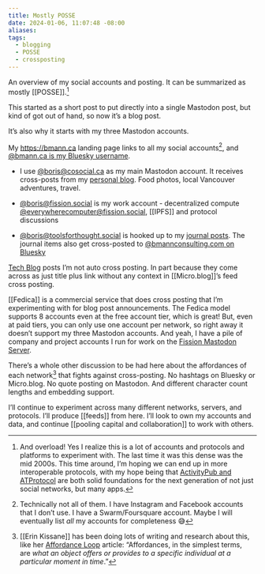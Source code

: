 ```yaml
---
title: Mostly POSSE
date: 2024-01-06, 11:07:48 -08:00
aliases: 
tags:
  - blogging
  - POSSE
  - crossposting
---
```

An overview of my social accounts and posting. It can be summarized as mostly [[POSSE]].[^overload]

[^overload]: And overload! Yes I realize this is a lot of accounts and protocols and platforms to experiment with. The last time it was this dense was the mid 2000s. This time around, I’m hoping we can end up in more interoperable protocols, with my hope being that [ActivityPub and ATProtocol](https://bmannconsulting.com/blog/2024/01/05/why-not-both-protocols/) are both solid foundations for the next generation of not just social networks, but many apps.

This started as a short post to put directly into a single Mastodon post, but kind of got out of hand, so now it’s a blog post.

It’s also why it starts with my three Mastodon accounts. 

My <https://bmann.ca> landing page links to all my social accounts[^all], and [@bmann.ca is my Bluesky username](https://bsky.bmann.ca).

[^all]: Technically not all of them. I have Instagram and Facebook accounts that I don’t use. I have a Swarm/Foursquare account. Maybe I will eventually list _all_ my accounts for completeness 😅

* I use [@boris@cosocial.ca](https://cosocial.ca/@boris) as my main Mastodon account. It receives cross-posts from my [personal blog](https://blog.bmannconsulting.com). Food photos, local Vancouver adventures, travel.

* [@boris@fission.social](https://fission.social/@boris) is my work account - decentralized compute [@everywherecomputer@fission.social](https://fission.social/@everywherecomputer), [[IPFS]] and protocol discussions

* [@boris@toolsforthought.social](https://toolsforthought.social/@boris) is hooked up to my [journal posts](https://bmannconsulting.com/journal/). The journal items also get cross-posted to [@bmannconsulting.com on Bluesky](https://bsky.app/profile/bmannconsulting.com)

[Tech Blog](https://bmannconsulting.com/blog/) posts I’m not auto cross posting. In part because they come across as just title plus link without any context in [[Micro.blog]]’s feed cross posting. 

[[Fedica]] is a commercial service that does cross posting that I’m experimenting with for blog post announcements. The Fedica model supports 8 accounts even at the free account tier, which is great! But, even at paid tiers, you can only use one account per network, so right away it doesn’t support my three Mastodon accounts. And yeah, I have a pile of company and project accounts I run for work on the [Fission Mastodon Server](https://fission.social/@fission). 

There’s a whole other discussion to be had here about the affordances of each network[^affordances] that fights against cross-posting. No hashtags on Bluesky or Micro.blog. No quote posting on Mastodon. And different character count lengths and embedding support.

[^affordances]: [[Erin Kissane]] has been doing lots of writing and research about this, like her [Affordance Loop](https://erinkissane.com/the-affordance-loop) article: “Affordances, in the simplest terms, are _what an object offers or provides to a specific individual at a particular moment in time_.”

I’ll continue to experiment across many different networks, servers, and protocols. I’ll produce [[feeds]] from here. I’ll look to own my accounts and data, and continue [[pooling capital and collaboration]] to work with others. 

